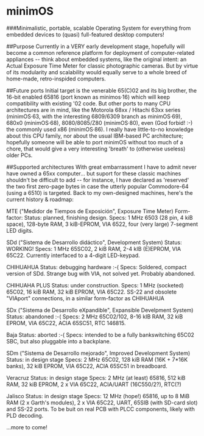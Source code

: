 # minimOS

###Minimalistic, portable, scalable Operating System for everything from embedded devices to (quasi) full-featured desktop computers!

##Purpose
Currently in a VERY early development stage, hopefully will become a common reference platform for deployment of computer-related appliances -- think about embedded systems, like the original intent: an Actual Exposure Time Meter for classic photographic cameras. But by virtue of its modularity and scalability would equally serve to a whole breed of home-made, retro-inspided computers.

##Future ports
Initial target is the venerable 65(C)02 and its big brother, the 16-bit enabled 65816 (port known as minimos·16) which will keep compatibility with existing '02 code. But other ports to many CPU architectures are in mind, like the Motorola 68xx / Hitachi 63xx series (minimOS·63, with the interesting 6809/6309 branch as minimOS·69), 680x0 (minimOS·68), 8080/8085/Z80 (minimOS·80), even (God forbid! :-) the commonly used x86 (minimOS·86). I really have little-to-no knowledge about this CPU family, nor about the usual IBM-based PC architecture; hopefully someone will be able to port minimOS without too much of a chore, that would give a very interesting 'breath' to (otherwise useless) older PCs.

##Supported architectures
With great embarrassment I have to admit never have owned a 65xx computer... but suport for these classic machines shouldn't be difficult to add -- for instance, I have declared as 'reserved' the two first zero-page bytes in case the utterly popular Commodore-64 (using a 6510) is targeted. Back to my own-designed machines, here's the current history & roadmap:

MTE ("Medidor de Tiempos de Exposición", Exposure Time Meter)
Form-factor: 
Status: planned, finishing design.
Specs: 1 MHz 6503 (28 pin, 4 kiB space), 128-byte RAM, 3 kiB-EPROM, VIA 6522, four (very large) 7-segment LED digits.

SDd ("Sistema de Desarrollo didáctico", Development System)
Status: WORKING!
Specs: 1 MHz 65SC02, 2 kiB RAM, 2-4 kIB (E)EPROM, VIA 65C22. Currently interfaced to a 4-digit LED-keypad.

CHIHUAHUA
Status: debugging hardware :-(
Specs: Soldered, compact version of SDd. Strange bug with VIA, not solved yet. Probably abandoned.

CHIHUAHA PLUS
Status: under construction.
Specs: 1 MHz (socketed) 65C02, 16 kiB RAM, 32 kiB EPROM, VIA 65C22. SS-22 and obsolete "VIAport" connections, in a similar form-factor as CHIHUAHUA

SDx ("Sistema de Desarrollo eXpandible", Expansible Develpment System)
Status: abandoned :-(
Specs: 2 MHz 65C02/102, 8-16 kIB RAM, 32 kiB EPROM, VIA 65C22, ACIA 65SC51, RTC 146815.

Baja
Status: aborted :-(
Specs: intended to be a fully bankswitching 65C02 SBC, but also pluggable into a backplane.

SDm ("Sistema de Desarrollo mejorado", Improved Development System)
Status: in design stage
Specs: 2 MHz 65C02, 128 kiB RAM (16K + 7*16K banks), 32 kiB EPROM, VIA 65C22, ACIA 65SC51 in breadboard.

Veracruz
Status: in design stage
Specs: 2 MHz (at least) 65816, 512 kiB RAM, 32 kiB EPROM, 2 x VIA 65C22, ACIA/UART (16C550/2?), RTC(?)

Jalisco
Status: in design stage
Specs: 12 MHz (hope!) 65816, up to 8 MiB RAM (2 x Garth's modules), 2 x VIA 65C22, UART, 65SIB (with SD-card slot) and SS-22 ports. To be buit on real PCB with PLCC components, likely with PLD decoding.

...more to come!
